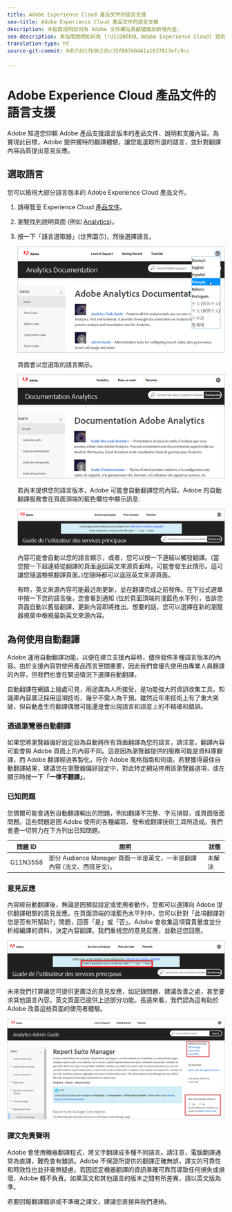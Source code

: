 ```yaml
---
title: Adobe Experience Cloud 產品文件的語言支援
seo-title: Adobe Experience Cloud 產品文件的語言支援
description: 本指南說明如何為 Adobe 文件網站貢獻建議及新增內容。
seo-description: 本指南說明如何為 [!UICONTROL Adobe Experience Cloud] 技術文件有所貢獻。
translation-type: ht
source-git-commit: 9db7dd1fb9b22bc35f887d0441a1837813efc9cc

---
```



# Adobe Experience Cloud 產品文件的語言支援

Adobe 知道您仰賴 Adobe 產品支援語言版本的產品文件、說明和支援內容。為實現此目標，Adobe 提供獨特的翻譯體驗，讓您能選取所選的語言，並針對翻譯內容品質提出意見反應。

## 選取語言

您可以檢視大部分語言版本的 Adobe Experience Cloud 產品文件。

1. 請導覽至 Experience Cloud [產品文件](https://helpx.adobe.com/tw/support/experience-cloud.html)。

1. 瀏覽找到說明頁面 (例如 [Analytics](https://docs.adobe.com/content/help/zh-Hant/analytics/landing/home.html))。

1. 按一下「語言選取器」(世界圖示)，然後選擇語言。

   ![語言選取器](assets/language-dropdown.png)

   頁面會以您選取的語言顯示。

   ![翻譯的頁面](assets/french.png)

   若尚未提供您的語言版本，Adobe 可能會自動翻譯您的內容。Adobe 的自動翻譯服務會在頁面頂端的藍色欄位中顯示訊息:

   ![翻譯訊息](assets/machine-translation-message.png)

   內容可能會自動以您的語言顯示，或者，您可以按一下連結以觸發翻譯。(當您按一下超連結從翻譯的頁面返回英文來源頁面時，可能會發生此情形。這可讓您隨選檢視翻譯頁面。)您隨時都可以返回英文來源頁面。

   有時，英文來源內容可能最近剛更新，並在翻譯完成之前發佈。在下拉式選單中按一下您的語言後，您會看到通知 (位於頁面頂端的淺藍色水平列)，告訴您頁面自動以舊版翻譯，更新內容即將推出。想要的話，您可以選擇在新的瀏覽器視窗中檢視最新英文來源內容。

## 為何使用自動翻譯

Adobe 運用自動翻譯功能，以便在建立支援內容時，儘快發佈多種語言版本的內容。由於支援內容對使用產品而言至關重要，因此我們會優先使用由專業人員翻譯的內容，但我們也會在緊迫情況下選擇自動翻譯。

自動翻譯在網路上隨處可見，用途廣為人所接受，是功能強大的資訊收集工具。知識庫內容廣泛採用這項技術，幾乎不需人為干預。雖然近年來技術上有了重大突破，但自動產生的翻譯偶爾可能還是會出現語言和語意上的不精確和錯誤。

### 透過瀏覽器自動翻譯

如果您將瀏覽器偏好設定設為自動將所有頁面翻譯為您的語言，請注意，翻譯內容可能會與 Adobe 頁面上的內容不同。這是因為瀏覽器提供的服務可能是資料庫翻譯，而 Adobe 翻譯經過客製化，符合 Adobe 風格指南和術語。若要獲得最佳自動翻譯結果，建議您在瀏覽器偏好設定中，對此特定網站停用該瀏覽器選項，或在顯示時按一下&#x200B;**「一律不翻譯」**。

### 已知問題

您偶爾可能會遇到自動翻譯輸出的問題，例如翻譯不完整、字元損毀，或頁面版面問題。這些問題是因 Adobe 使用的各種編寫、發佈或翻譯技術工具所造成。我們會盡一切努力在下方列出已知問題。

| **問題 ID** | **說明** | **狀態** |
|--------------|-------------------------------------------------------------------------------------|------------|
| G11N3558 | 部分 Audience Manager 頁面一半是英文，一半是翻譯內容 (法文、西班牙文)。 | 未解決 |

### 意見反應

內容經自動翻譯後，無論是因預設設定或使用者動作，您都可以選擇向 Adobe 提供翻譯相關的意見反應。在頁面頂端的淺藍色水平列中，您可以針對「此項翻譯對您是否有所幫助?」問題，回答「是」或「否」。Adobe 會收集這項寶貴量度並分析經編譯的資料，決定內容翻譯。我們重視您的意見反應，並歡迎您回應。

![意見反應](assets/machine-translation-feedback.png)

未來我們打算讓您可提供更廣泛的意見反應，如記錄問題、建議改善之處，甚至要求其他語言內容。英文頁面已提供上述部分功能。長遠來看，我們認為這有助於 Adobe 改善這些頁面的使用者體驗。

![改善此頁面](assets/feedback.png)

### 譯文免責聲明

Adobe 會使用機器翻譯程式，將文字翻譯成多種不同語言。請注意，電腦翻譯通常為直譯，難免會有錯誤。Adobe 不保證所提供的翻譯正確無誤，譯文的可靠性和時效性也並非毫無疑慮。若因認定機器翻譯的資訊準確可靠而導致任何損失或損壞，Adobe 概不負責。如果英文和其他語言的版本之間有所差異，請以英文版為準。

若要回報翻譯錯誤或不準確之譯文，建議您直接與我們連絡。
